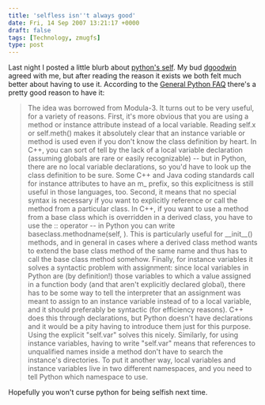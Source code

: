 ```yaml
---
title: 'selfless isn''t always good'
date: Fri, 14 Sep 2007 13:21:17 +0000
draft: false
tags: [Technology, zmugfs]
type: post
---
```


Last night I posted a little blurb about [python's self](http://zeusville.wordpress.com/2007/09/13/self/). My bud [dgoodwin](http://dgoodwin.dangerouslyinc.com/) agreed with me, but after reading the reason it exists we both felt much better about having to use it. According to the [General Python FAQ](http://www.python.org/doc/faq/general/#why-must-self-be-used-explicitly-in-method-definitions-and-calls) there's a pretty good reason to have it:

> The idea was borrowed from Modula-3. It turns out to be very useful, for a variety of reasons. First, it's more obvious that you are using a method or instance attribute instead of a local variable. Reading self.x or self.meth() makes it absolutely clear that an instance variable or method is used even if you don't know the class definition by heart. In C++, you can sort of tell by the lack of a local variable declaration (assuming globals are rare or easily recognizable) -- but in Python, there are no local variable declarations, so you'd have to look up the class definition to be sure. Some C++ and Java coding standards call for instance attributes to have an m\_ prefix, so this explicitness is still useful in those languages, too. Second, it means that no special syntax is necessary if you want to explicitly reference or call the method from a particular class. In C++, if you want to use a method from a base class which is overridden in a derived class, you have to use the :: operator -- in Python you can write baseclass.methodname(self, ). This is particularly useful for \_\_init\_\_() methods, and in general in cases where a derived class method wants to extend the base class method of the same name and thus has to call the base class method somehow. Finally, for instance variables it solves a syntactic problem with assignment: since local variables in Python are (by definition!) those variables to which a value assigned in a function body (and that aren't explicitly declared global), there has to be some way to tell the interpreter that an assignment was meant to assign to an instance variable instead of to a local variable, and it should preferably be syntactic (for efficiency reasons). C++ does this through declarations, but Python doesn't have declarations and it would be a pity having to introduce them just for this purpose. Using the explicit "self.var" solves this nicely. Similarly, for using instance variables, having to write "self.var" means that references to unqualified names inside a method don't have to search the instance's directories. To put it another way, local variables and instance variables live in two different namespaces, and you need to tell Python which namespace to use.

Hopefully you won't curse python for being selfish next time.